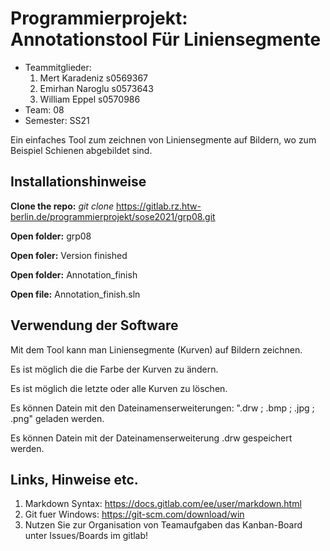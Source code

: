 # Programmierprojekt: Annotationstool Für Liniensegmente

* Teammitglieder:
	1. Mert Karadeniz s0569367
	2. Emirhan Naroglu s0573643
	3. William Eppel s0570986
* Team: 08
* Semester: SS21


Ein einfaches Tool zum zeichnen von Liniensegmente auf Bildern, wo zum Beispiel Schienen abgebildet sind.


## Installationshinweise

**Clone the repo:**
_git clone_ https://gitlab.rz.htw-berlin.de/programmierprojekt/sose2021/grp08.git

**Open folder:**
grp08

**Open foler:**
Version finished

**Open folder:**
Annotation_finish

**Open file:**
Annotation_finish.sln

## Verwendung der Software

Mit dem Tool kann man Liniensegmente (Kurven) auf Bildern zeichnen.

Es ist möglich die die Farbe der Kurven zu ändern.

Es ist möglich die letzte oder alle Kurven zu löschen.

Es können Datein mit den Dateinamenserweiterungen: ".drw ; .bmp ; .jpg ; .png" geladen werden.

Es können Datein mit der Dateinamenserweiterung .drw gespeichert werden.

## Links, Hinweise etc.

1. Markdown Syntax: https://docs.gitlab.com/ee/user/markdown.html
2. Git fuer Windows: https://git-scm.com/download/win
3. Nutzen Sie zur Organisation von Teamaufgaben das Kanban-Board unter Issues/Boards im gitlab!